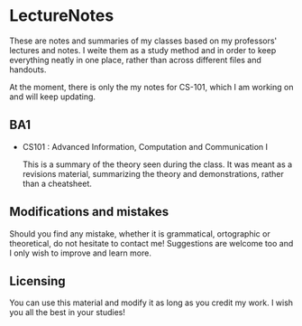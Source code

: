 # LectureNotes
These are notes and summaries of my classes based on my professors' lectures and notes. I weite them as a study method and in order to keep everything neatly in one place, rather than across different files and handouts. 

At the moment, there is only the my notes for CS-101, which I am working on and will keep updating.

## BA1
- CS101 : Advanced Information, Computation and Communication I

  This is a summary of the theory seen during the class. It was meant as a revisions material, summarizing the theory and demonstrations, rather than a cheatsheet.

## Modifications and mistakes
Should you find any mistake, whether it is grammatical, ortographic or theoretical, do not hesitate to contact me! Suggestions are welcome too and I only wish to improve and learn more.

## Licensing
You can use this material and modify it as long as you credit my work. I wish you all the best in your studies!
